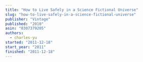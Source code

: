 ```yaml
---
title: "How to Live Safely in a Science Fictional Universe"
slug: "how-to-live-safely-in-a-science-fictional-universe"
publisher: "Vintage"
published: "2010"
asin: "0307379205"
authors:
  - charles-yu
started: "2011-12-18"
start_year: "2011"
finished: "2011-12-18"
---
```

